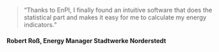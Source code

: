 ---
---
>“Thanks to EnPI, I finally found an intuitive software that does the statistical part and makes it easy for me to calculate my energy indicators.”

#### Robert Roß, Energy Manager Stadtwerke Norderstedt